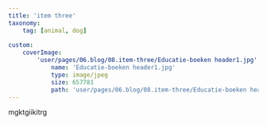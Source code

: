 ```yaml
---
title: 'item three'
taxonomy:
    tag: [animal, dog]
    
custom:
    coverImage:
        'user/pages/06.blog/08.item-three/Educatie-boeken header1.jpg':
            name: 'Educatie-boeken header1.jpg'
            type: image/jpeg
            size: 657781
            path: 'user/pages/06.blog/08.item-three/Educatie-boeken header1.jpg'
---
```


mgktgiikitrg
